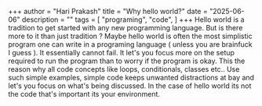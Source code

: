 +++
author = "Hari Prakash"
title = "Why hello world?"
date = "2025-06-06"
description = ""
tags = [
    "programing",
    "code",
]
+++
Hello world is a tradition to get started with any new programming language. But is there more to it than just tradition ? Maybe hello world is often the most simplistic program one can write in a programing language ( unless you are brainfuck I guess ). It essentially cannot fail. It let's you focus more on the setup required to run the program than to worry if the program is okay. This the reason why all code concepts like loops, conditionals, classes etc.. Use such simple examples, simple code keeps unwanted distractions at bay and let's you focus on what's being discussed. In the case of hello world its not the code that's important its your environment.
